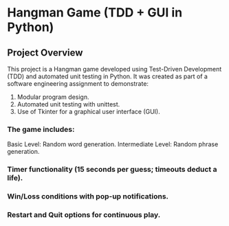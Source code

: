 # Hangman Game (TDD + GUI in Python)
## Project Overview

This project is a Hangman game developed using Test-Driven Development (TDD) and automated unit testing in Python.
It was created as part of a software engineering assignment to demonstrate:
1. Modular program design.
2. Automated unit testing with unittest.
3. Use of Tkinter for a graphical user interface (GUI).

### The game includes:
Basic Level: Random word generation.
Intermediate Level: Random phrase generation.

### Timer functionality (15 seconds per guess; timeouts deduct a life).
### Win/Loss conditions with pop-up notifications.
### Restart and Quit options for continuous play.
